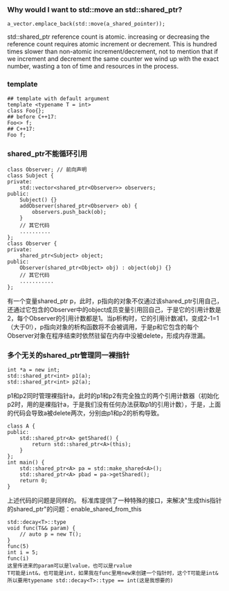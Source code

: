 ### Why would I want to std::move an std::shared_ptr?
```
a_vector.emplace_back(std::move(a_shared_pointer));
```
std::shared_ptr reference count is atomic. increasing or decreasing the reference count requires atomic increment or decrement. This is hundred times slower than non-atomic increment/decrement, not to mention that if we increment and decrement the same counter we wind up with the exact number, wasting a ton of time and resources in the process.


### template
```
## template with default argument
template <typename T = int>
class Foo{};
## before C++17:
Foo<> f;
## C++17:
Foo f;
```

### shared_ptr不能循环引用
```
class Observer; // 前向声明
class Subject {
private:
    std::vector<shared_ptr<Observer>> observers;
public:
    Subject() {}
    addObserver(shared_ptr<Observer> ob) {
        observers.push_back(ob);
    }
    // 其它代码
    ..........
};
class Observer {
private:
    shared_ptr<Subject> object;
public:
    Observer(shared_ptr<Object> obj) : object(obj) {}
    // 其它代码
    ...........
};
```
有一个变量shared_ptr<Subject> p，此时，p指向的对象不仅通过该shared_ptr引用自己，还通过它包含的Observer中的object成员变量引用回自己，于是它的引用计数是2，每个Observer的引用计数都是1。当p析构时，它的引用计数减1，变成2-1=1（大于0!），p指向对象的析构函数将不会被调用，于是p和它包含的每个Observer对象在程序结束时依然驻留在内存中没被delete，形成内存泄漏。

### 多个无关的shared_ptr管理同一裸指针
```
int *a = new int;
std::shared_ptr<int> p1(a);
std::shared_ptr<int> p2(a);
```
p1和p2同时管理裸指针a，此时的p1和p2有完全独立的两个引用计数器（初始化p2时，用的是裸指针a，于是我们没有任何办法获取p1的引用计数），于是，上面的代码会导致a被delete两次，分别由p1和p2的析构导致。
```
class A {
public:
    std::shared_ptr<A> getShared() {
        return std::shared_ptr<A>(this);
    }
};
int main() {
    std::shared_ptr<A> pa = std::make_shared<A>();
    std::shared_ptr<A> pbad = pa->getShared();
    return 0;
}
```
上述代码的问题是同样的。
标准库提供了一种特殊的接口，来解决"生成this指针的shared_ptr"的问题：enable_shared_from_this    

    
```
std::decay<T>::type
void func(T&& param) {
    // auto p = new T();
}
func(5)
int i = 5;
func(i)
这里传进来的param可以是lvalue，也可以是rvalue
T可能是int&，也可能是int，如果我在func里用new来创建一个指针时，这个T可能是int&
所以要用typename std::decay<T>::type == int(这是我想要的)
```
